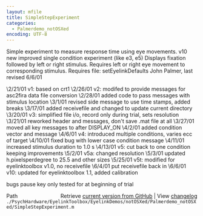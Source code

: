 ```yaml
---
layout: mfile
title: SimpleStepExperiment
categories:
  - Palmerdemo_notOSXed
encoding: UTF-8
---
```


Simple experiment to measure response time using eye movements.
v10 new improved single condition experiment (like e3, e5)
Displays fixation followed by left or right stimulus.
Requires left or right eye movement to corresponding stimulus.
Requires file:  setEyelinkDefaults
John Palmer, last revised 6/6/01

\2/21/01 v1: based on crt1
\2/26/01 v2: modifed to provide messages for asc2fira data file conversion
\2/28/01 added code to pass messages with stimulus location
\3/1/01  revised side message to use time stamps, added breaks
\3/17/01 added receivefile and changed to update current directory
\3/20/01 v3: simplified file i/o, record only during trial, sets resolution
\3/21/01 reworked header and messages, don't save .mat file at all
\3/27/01 moved all key messages to after DISPLAY\_ON
\4/2/01  added condition vector and message
\4/6/01  v4: introduced multiple conditions, varies ecc of target
\4/10/01 fixed bug with lower case condition message
\4/11/01 increased stimulus duration to 1.0 s
\4/13/01 v5: cut back to one condition keeping improvements
\5/2/01  v5a:  changed resolution
\5/3/01  updated h.pixelsperdegree to 25.5 and other sizes
\5/25/01 v5t:  modified for eyelinktoolbox v1.0, no receivefile
\6/4/01  put receivefile back in
\6/6/01  v10:  updated for eyelinktoolbox 1.1, added calibration

bugs
pause key only tested for at beginning of trial


<div class="code_header" style="text-align:right;">
  <span style="float:left;">Path&nbsp;&nbsp;</span> <span class="counter">Retrieve <a href=
  "https://raw.github.com/Psychtoolbox-3/Psychtoolbox-3/beta/./PsychHardware/EyelinkToolbox/EyelinkDemos/notOSXed/Palmerdemo_notOSXed/SimpleStepExperiment.m">current version from GitHub</a> | View <a href=
  "https://github.com/Psychtoolbox-3/Psychtoolbox-3/commits/beta/./PsychHardware/EyelinkToolbox/EyelinkDemos/notOSXed/Palmerdemo_notOSXed/SimpleStepExperiment.m">changelog</a></span>
</div>
<div class="code">
  <code>./PsychHardware/EyelinkToolbox/EyelinkDemos/notOSXed/Palmerdemo_notOSXed/SimpleStepExperiment.m</code>
</div>
